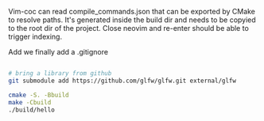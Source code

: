Vim-coc can read compile_commands.json that can be exported
by CMake to resolve paths. It's generated inside the build
dir and needs to be copyied to the root dir of the project.
Close neovim and re-enter should be able to trigger indexing.

Add we finally add a .gitignore

```bash

# bring a library from github
git submodule add https://github.com/glfw/glfw.git external/glfw

cmake -S. -Bbuild
make -Cbuild
./build/hello
```
